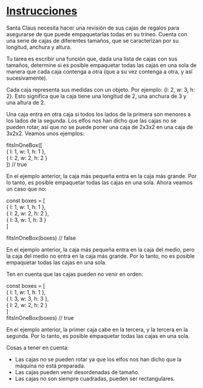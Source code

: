 # [Instrucciones](https://adventjs.dev/es/challenges/2022/4)

Santa Claus necesita hacer una revisión de sus cajas de regalos para asegurarse de que puede empaquetarlas todas en su trineo. 
Cuenta con una serie de cajas de diferentes tamaños, que se caracterizan por su longitud, anchura y altura.

Tu tarea es escribir una función que, dada una lista de cajas con sus tamaños, determine si es posible empaquetar todas las cajas 
en una sola de manera que cada caja contenga a otra (que a su vez contenga a otra, y así sucesivamente).

Cada caja representa sus medidas con un objeto. Por ejemplo: {l: 2, w: 3, h: 2}. Esto significa que la caja tiene una longitud de 2, 
una anchura de 3 y una altura de 2.

Una caja entra en otra caja si todos los lados de la primera son menores a los lados de la segunda. Los elfos nos han dicho que las 
cajas no se pueden rotar, así que no se puede poner una caja de 2x3x2 en una caja de 3x2x2. Veamos unos ejemplos:

fitsInOneBox([  
  { l: 1, w: 1, h: 1 },  
  { l: 2, w: 2, h: 2 }  
]) // true  

En el ejemplo anterior, la caja más pequeña entra en la caja más grande. Por lo tanto, es posible empaquetar todas las cajas en una sola. 
Ahora veamos un caso que no:

const boxes = [  
  { l: 1, w: 1, h: 1 },  
  { l: 2, w: 2, h: 2 },  
  { l: 3, w: 1, h: 3 }  
]

fitsInOneBox(boxes) // false

En el ejemplo anterior, la caja más pequeña entra en la caja del medio, pero la caja del medio no entra en la caja más grande. Por lo tanto, 
no es posible empaquetar todas las cajas en una sola.

Ten en cuenta que las cajas pueden no venir en orden:

const boxes = [  
  { l: 1, w: 1, h: 1 },  
  { l: 3, w: 3, h: 3 },  
  { l: 2, w: 2, h: 2 }  
]  
fitsInOneBox(boxes) // true

En el ejemplo anterior, la primer caja cabe en la tercera, y la tercera en la segunda. Por lo tanto, es posible empaquetar todas las cajas en una sola.

Cosas a tener en cuenta:

* Las cajas no se pueden rotar ya que los elfos nos han dicho que la máquina no está preparada.  
* Las cajas pueden venir desordenadas de tamaño.  
* Las cajas no son siempre cuadradas, pueden ser rectangulares.
